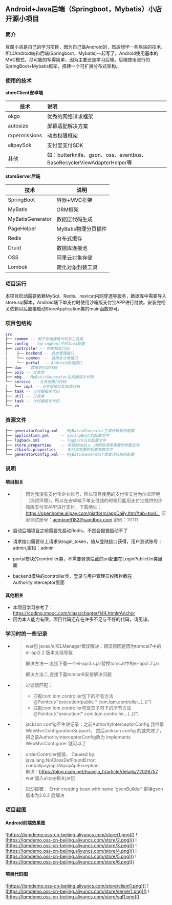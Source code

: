 ## Android+Java后端（Springboot，Mybatis）小店开源小项目

### 简介

豆腐小店是自己的学习项目，因为自己做Android的，然后想学一些后端的技术，所以Android端和后端(Springboot，Mybatis)一起写了。Android使用基本的MVC模式，尽可能的写得简单，因为主要还是学习后端，后端使用流行的SpringBoot+Mybatis框架，搭建一个可扩展分布式架构。

### 使用的技术

**storeClient安卓端**

| 技术          | 说明                                                         |
| ------------- | :----------------------------------------------------------- |
| okgo          | 优秀的网络请求框架                                           |
| autosize      | 屏幕适配解决方案                                             |
| rxpermissions | 动态权限框架                                                 |
| alipaySdk     | 支付宝支付SDK                                                |
| 其他          | 如：butterknife、gson、oss、eventbus、BaseRecyclerViewAdapterHelper等 |

**storeServer后端**

| 技术             | 说明                |
| ---------------- | ------------------- |
| SpringBoot       | 容器+MVC框架        |
| MyBatis          | ORM框架             |
| MyBatisGenerator | 数据层代码生成      |
| PageHelper       | MyBatis物理分页插件 |
| Redis            | 分布式缓存          |
| Druid            | 数据库连接池        |
| OSS              | 阿里云对象存储      |
| Lombok           | 简化对象封装工具    |

### 项目运行

本项目启动需要依赖MySql、Redis、navicat内网穿透等服务，数据库中需要导入store.sql脚本，Android端下单支付时使用沙箱版支付宝APP进行付款。安装完相关依赖以后直接启动StoreApplication类的main函数即可。

### 项目包结构
``` lua
src
├── common -- 用于存储通用代码及工具类
├── config -- SpringBoot中的Java配置
├── controller -- 控制器层代码
|    ├── backend -- 后台管理接口
|    └── common  -- 通用未分类接口
|    └── portal  -- Android前端接口
├── dao -- 数据访问层代码
├── pojo -- 实体类
├── mbg -- MyBatisGenerator生成器相关代码
└── service -- 业务层接口代码
|   └── impl -- 业务层接口实现类代码
├── task -- 计时器相关代码
├── util -- 工具类
├── task -- 计时器相关代码
└── vo -- 
```

### 资源文件

``` lua
├── generatorConfig.xml -- MyBatisGenerator生成代码规则配置
├── application.yml     -- SpringBoot的配置文件
├── logback.xml 	    -- logback日志配置文件
├── store.properties    -- 项目的Redis、内网穿透等需要的参数文件
├── zfbinfo.properties  -- 支付宝需要的配置参数文件
└── generatorConfig.xml -- MyBatisGenerator生成代码规则配置
```



### 说明

#### 项目相关

- > 因为我没有支付宝企业账号，所以项目使用的支付宝支付为沙盒环境（测试环境），所以在安卓端下单支付钱的时候只能用支付宝提供的沙箱版支付宝APP进行支付，下载地址：https://openhome.alipay.com/platform/appDaily.htm?tab=tool， 买家测试账号：aemkne6182@sandbox.com  密码：111111

- 启动后端项目之前需要先启动Redis，不然会报错启动不了

- 请求接口需要带上请求头login_token，值从登陆接口获得，用户测试账号：admin,密码：admin

- portal模块的controller类，不需要登录拦截的uri配置在LoginPublicUri类里面

- backend模块的controller类，登录与用户管理员权限拦截在AuthorityInterceptor里面

#### 其他相关

- 本项目学习参考了：https://coding.imooc.com/class/chapter/144.html#Anchor
- 因为本人能力有限，项目代码还存在许多不足与不好的代码，请见谅。



### 学习时的一些记录

+ > war包 javax/el/ELManager错误解决：错误原因是因为tomcat7中的el-api2.2 版本太低导致
  >
  > 解决方法一:直接下载一个el-api3.x.jar替换tomcat中的el-api2.2.jar
  >
  > 解决方法二,直接下载tomcat8安装解决问题

+ > 过滤器匹配：
  >
  > - 匹配com.lqm.controller包下的所有方法
  >    @Pointcut("execution(public * com.lqm.controller.*.*(..))")
  > - 匹配com.lqm.controller包及其子包下的所有方法
  >   	@Pointcut("execution(* com.lqm.controller..*.*(..))")	

+ > jackson config不生效记录：之前AuthorityInterceptorConfig 我继承WebMvcConfigurationSupport，
  > 然后jackson config  的就失效了，把之前AuthorityInterceptorConfig改为 implements WebMvcConfigurer  就可以了

+  > orderControler报错，  Caused by: java.lang.NoClassDefFoundError: com/alipay/api/AlipayApiException  
    > 解决：https://blog.csdn.net/huanjia_h/article/details/72026757   war 加入alipay相关jar包
   
+  > 启动报错：    Error creating bean with name 'gsonBuilder'
    > 更换gson版本为2.6.2 后解决	

### 项目截图

#### Android前端效果图

![https://lqmdemo.oss-cn-beijing.aliyuncs.com/store/1.png]()
![https://lqmdemo.oss-cn-beijing.aliyuncs.com/store/2.png]()
![https://lqmdemo.oss-cn-beijing.aliyuncs.com/store/3.png]()
![https://lqmdemo.oss-cn-beijing.aliyuncs.com/store/4.png]()
![https://lqmdemo.oss-cn-beijing.aliyuncs.com/store/5.png]()
![https://lqmdemo.oss-cn-beijing.aliyuncs.com/store/6.png]()

#### 项目代码图

![https://lqmdemo.oss-cn-beijing.aliyuncs.com/store/client1.png]()
![https://lqmdemo.oss-cn-beijing.aliyuncs.com/store/server1.png]()
![https://lqmdemo.oss-cn-beijing.aliyuncs.com/store/sql1.png]()